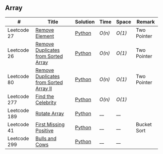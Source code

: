 ## Array
|  #  | Title | Solution | Time | Space | Remark |
| --- | ----- | -------- | ---- | ----- | -------- |
|Leetcode 27| [Remove Element](https://leetcode.com/problems/remove-element/ "Remove Element") | [Python](./Array/Leetcode%2027.%20Remove%20Element.py) | _O(n)_| _O(1)_ | Two Pointer |
|Leetcode 26| [Remove Duplicates from Sorted Array](https://leetcode.com/problems/remove-duplicates-from-sorted-array/ "Remove Duplicates from Sorted Array") | [Python](./Array/Leetcode%2026.%20Remove%20Duplicates%20from%20Sorted%20Array.py) | _O(n)_| _O(1)_ | Two Pointer |
|Leetcode 80| [Remove Duplicates from Sorted Array II](https://leetcode.com/problems/remove-duplicates-from-sorted-array-ii/ "Remove Duplicates from Sorted Array II") | [Python](./Array/Leetcode%2080.%20Remove%20Duplicates%20from%20Sorted%20Array%20II.py) | _O(n)_| _O(1)_ | Two Pointer |
|Leetcode 277| [Find the Celebrity](https://leetcode.com/problems/find-the-celebrity/ "Find the Celebrity") | [Python](https://github.com/zengtian006/LeetCode/blob/master/Array/Leetcode%20277.%20Find%20the%20Celebrity.py) | _O(n)_| _O(1)_ |  |
|Leetcode 189| [Rotate Array](https://leetcode.com/problems/rotate-array/description/ "Rotate Array") | [Python](https://github.com/zengtian006/LeetCode/blob/master/Array/Leetcode%20189.%20Rotate%20Array.py) | __| __ |  |
|Leetcode 41| [First Missing Positive](https://leetcode.com/problems/first-missing-positive/description/ "First Missing Positive") | [Python](https://github.com/zengtian006/LeetCode/blob/master/Array/Leetcode%2041.%20First%20Missing%20Positive.py) | __| __ | Bucket Sort |
|Leetcode 299| [Bulls and Cows](https://leetcode.com/problems/bulls-and-cows/ "Bulls and Cows") | [Python](https://github.com/zengtian006/LeetCode/blob/master/Array/Leetcode%20299.%20Bulls%20and%20Cows.py) | __| __ |  |
